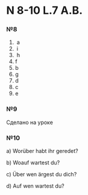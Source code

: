 # N 8-10 L.7 A.B.















### №8

1.  a
2.  i
3.  h
4.  f
5.  b
6.  g
7.  d
8.  c
9.  e

### №9

Сделано на уроке







### №10

a) Worüber habt ihr geredet?

b) Woauf wartest du?

c) Über wen ärgest du dich?

d) Auf wen wartest du?